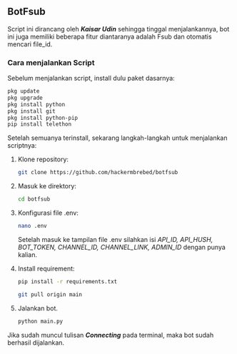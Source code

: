 ## BotFsub

Script ini dirancang oleh ***Kaisar Udin*** sehingga tinggal menjalankannya, bot ini juga memiliki beberapa fitur diantaranya adalah Fsub dan otomatis mencari file_id.

### Cara menjalankan Script

Sebelum menjalankan script, install dulu paket dasarnya:

```bash
pkg update
pkg upgrade
pkg install python
pkg install git
pkg install python-pip
pip install telethon 
```

Setelah semuanya terinstall, sekarang langkah-langkah untuk menjalankan scriptnya:

1. Klone repository:
   ```bash
   git clone https://github.com/hackermbrebed/botfsub
   ```

2. Masuk ke direktory:
   ```bash
   cd botfsub
   ```

3. Konfigurasi file .env:
   ```bash
   nano .env
   ```
   Setelah masuk ke tampilan file .env silahkan isi *API_ID, API_HUSH, BOT_TOKEN, CHANNEL_ID, CHANNEL_LINK, ADMIN_ID* dengan punya kalian.

4. Install requirement:
   ```bash
   pip install -r requirements.txt
   ```

   ```bash
   git pull origin main
   ```
5. Jalankan bot.
   ```bash
   python main.py
   ```
Jika sudah muncul tulisan ***Connecting*** pada terminal, maka bot sudah berhasil dijalankan.
